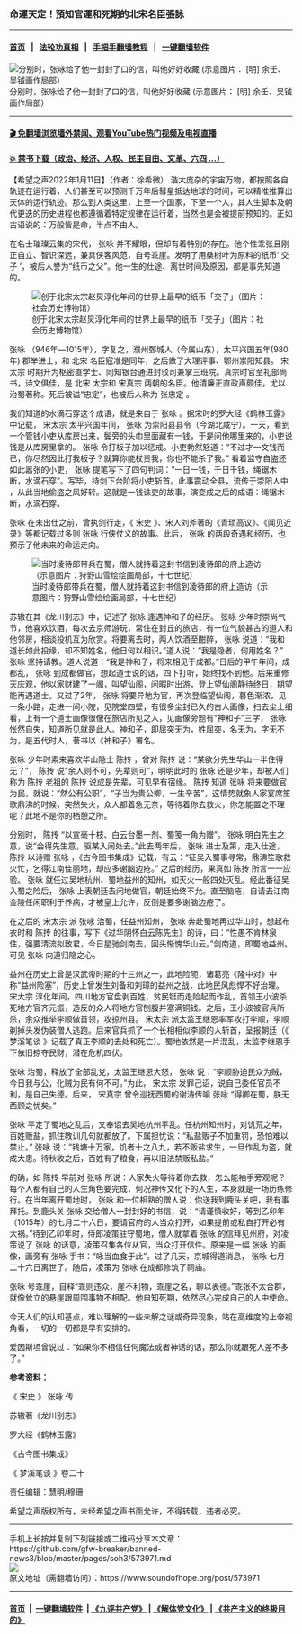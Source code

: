 ### 命運天定！預知官運和死期的北宋名臣張詠
------------------------

#### [首页](https://github.com/gfw-breaker/banned-news3/blob/master/README.md) &nbsp;&nbsp;|&nbsp;&nbsp; [法轮功真相](https://github.com/begood0513/basic/blob/master/README.md)  &nbsp;&nbsp;|&nbsp;&nbsp; [手把手翻墙教程](https://github.com/gfw-breaker/guides/wiki)  &nbsp;&nbsp;|&nbsp;&nbsp; [一键翻墙软件](https://github.com/gfw-breaker/nogfw/blob/master/README.md)  



<div><img alt="分别时，张咏给了他一封封了口的信，叫他好好收藏 (示意图片：  [明] 余壬、吴钺画作局部）" src="https://img.soundofhope.org/2020-09/xu_xianqing_huanji_tu_04-1600235575048.jpg"/>
<br/><figcaption class="caption">
 分别时，张咏给了他一封封了口的信，叫他好好收藏 (示意图片：  [明] 余壬、吴钺画作局部）
</figcaption></div><hr/>

#### [ 🎬  免翻墙浏览墙外禁闻、观看YouTube热门视频及电视直播](https://github.com/gfw-breaker/HelloWorld)

#### [ 💥  禁书下载（政治、经济、人权、民主自由、文革、六四 ...）](https://github.com/gfw-breaker/books/blob/master/README.md)

<div><div class="Content__Wrapper sc-1bvya0-0 grZQxZ">
 <p class="meta-top">
  <span class="meta">
   【希望之声2022年1月11日】（作者：徐希微）
  </span>
  浩大庞杂的宇宙万物，都按照各自轨迹在运行着，人们甚至可以预测千万年后彗星抵达地球的时间，可以精准推算出天体的运行轨迹。那么到人类这里，上至一个国家，下至一个人，其人生脚本及朝代更迭的历史进程也都遵循着特定规律在运行着，当然也是会被提前预知的。正如古语说的：万般皆是命，半点不由人。
 </p>
 <p>
  在名士璀璨云集的宋代，
  <ok href="/term/339151">
   张咏
  </ok>
  并不耀眼，但却有着特别的存在。他个性乖张且刚正自立、智识深远，兼具侠客风范，自号乖崖。发明了用桑树叶为原料的纸币‘
  <ok href="/term/309913">
   交子
  </ok>
  ’，被后人誉为“纸币之父”。他一生的仕途、离世时间及原因，都是事先知道的。
 </p>
 <figure class="OImage__StyledFigure-sc-1lfley0-0 hHSfVg">
  <img alt="创于北宋太宗赵炅淳化年间的世界上最早的纸币「交子」（图片：社会历史博物馆）" src="https://img.soundofhope.org/2021-12/jiao_zi-1639708451848.jpg"/>
  <br/><figcaption>
   创于北宋太宗赵炅淳化年间的世界上最早的纸币「交子」（图片：社会历史博物馆）
  </figcaption>
 </figure>
 <p align="LEFT">
  <ok href="/term/339151">
   张咏
  </ok>
  （946年―1015年），字复之，濮州鄄城人（今属山东），太平兴国五年(980年) 郡举进士，和
  <ok href="/term/2523">
   北宋
  </ok>
  名臣寇准是同年，之后做了大理评事、鄂州崇阳知县。
  <ok href="/term/36564">
   宋太宗
  </ok>
  时期升为枢密直学士、同知银台通进封驳司兼掌三班院。真宗时官至礼部尚书，诗文俱佳，是
  <ok href="/term/2523">
   北宋
  </ok>
  太宗和
  <ok href="/term/88800">
   宋真宗
  </ok>
  两朝的名臣。他清廉正直政声颇佳，尤以治蜀著称。死后被谥“忠定”，也被后人称为
  <ok href="/term/661340">
   张忠定
  </ok>
  。
 </p>
 <p align="LEFT">
  我们知道的水滴石穿这个成语，就是来自于
  <ok href="/term/339151">
   张咏
  </ok>
  。据宋时的罗大经《鹤林玉露》中记载，
  <ok href="/term/36564">
   宋太宗
  </ok>
  太平兴国年间，
  <ok href="/term/339151">
   张咏
  </ok>
  为崇阳县县令（今湖北咸宁）。一天，看到一个管钱小吏从库房出来，鬓旁的头巾里面藏有一钱，于是问他哪里来的，小吏说钱是从库房里拿的。
  <ok href="/term/339151">
   张咏
  </ok>
  令打板子加以惩戒。小吏勃然怒道：“不过才一文钱而已，你尽然因此打我板子？就算你能杖责我，你也不能杀了我。” 看着监守自盗还如此嚣张的小吏，
  <ok href="/term/339151">
   张咏
  </ok>
  提笔写下了四句判词：“一日一钱，千日千钱，绳锯木断，水滴石穿”。写毕，持剑下台阶将小吏斩首。此事震动全县，流传于崇阳人中 ，从此当地偷盗之风好转。这就是一钱诛吏的故事，演变成之后的成语：绳锯木断，水滴石穿。
 </p>
 <p>
  <ok href="/term/339151">
   张咏
  </ok>
  在未出仕之前，曾执剑行走，《
  <ok href="/term/71517">
   宋史
  </ok>
  》、宋人刘斧著的《青琐高议》、《闻见近录》等都记载过多则
  <ok href="/term/339151">
   张咏
  </ok>
  行侠仗义的故事。此后，
  <ok href="/term/339151">
   张咏
  </ok>
  的两段奇遇和经历，也预示了他未来的命运走向。
 </p>
 <figure class="OImage__StyledFigure-sc-1lfley0-0 hHSfVg">
  <img alt="当时凌待郎带兵在蜀，僧人就持着这封书信到凌待郎的府上造访（示意图片：狩野山雪绘绘画局部，十七世纪）" src="https://img.soundofhope.org/2021-03/1616128516032.jpg"/>
  <br/><figcaption>
   当时凌待郎带兵在蜀，僧人就持着这封书信到凌待郎的府上造访（示意图片：狩野山雪绘绘画局部，十七世纪）
  </figcaption>
 </figure>
 <p>
  苏辙在其《龙川别志》中，记述了
  <ok href="/term/339151">
   张咏
  </ok>
  逢遇神和子的经历。
  <ok href="/term/339151">
   张咏
  </ok>
  少年时崇尚气节，他喜欢饮酒，每次去京师游玩，常住在封丘的旅店，有一位气貌甚古的道人和他邻房，相谈投机互为欣赏。将要离去时，两人饮酒至酣醉，
  <ok href="/term/339151">
   张咏
  </ok>
  说道：“我和道长如此投缘，却不知姓名，他日何以相识。”道人说：“我是隐者，何用姓名？”
  <ok href="/term/339151">
   张咏
  </ok>
  坚持请教。道人说道：“我是神和子，将来相见于成都。”日后的甲午年间，成都乱，
  <ok href="/term/339151">
   张咏
  </ok>
  到成都做官，想起道士说的话，四下打听，始终找不到他。后来重修天庆观，他以家财建了一阁，叫望仙阁，闲暇时出游，登上望仙阁静待终日，期望能再遇道士。又过了2年，
  <ok href="/term/339151">
   张咏
  </ok>
  将要异地为官，再次登临望仙阁，暮色渐浓，见一条小路，走进一间小院，见院堂四壁，有很多尘封已久的古人画像，扫去尘土细看，上有一个道士画像很像在旅店所见之人，见画像旁题有“神和子”三字，
  <ok href="/term/339151">
   张咏
  </ok>
  怅然自失，知道所见就是此人。神和子，即屈突无为，姓屈突，名无为，字无不为，是五代时人，著书以《神和子》署名。
 </p>
 <p>
  <ok href="/term/339151">
   张咏
  </ok>
  少年时素来喜欢华山隐士
  <ok href="/term/256576">
   陈抟
  </ok>
  ，曾对
  <ok href="/term/256576">
   陈抟
  </ok>
  说：“某欲分先生华山一半住得无？”，
  <ok href="/term/256576">
   陈抟
  </ok>
  说“余人则不可，先辈则可”，明明此时的
  <ok href="/term/339151">
   张咏
  </ok>
  还是少年，却被人们称为
  <ok href="/term/256576">
   陈抟
  </ok>
  老祖的
  <ok href="/term/256576">
   陈抟
  </ok>
  说成是先辈，可见早有宿缘。
  <ok href="/term/256576">
   陈抟
  </ok>
  知道
  <ok href="/term/339151">
   张咏
  </ok>
  将来要做官为民，就说：“然公有公职”，“子当为贵公卿，一生辛苦”，这情势就象人家宴席笙歌鼎沸的时候，突然失火，众人都着急无奈，等待着你去救火，你怎能置之不理呢？此地不是你的栖憩之所。
 </p>
 <p>
  分别时，
  <ok href="/term/256576">
   陈抟
  </ok>
  “以宣毫十枝、白云台墨一剂、蜀笺一角为赠”。
  <ok href="/term/339151">
   张咏
  </ok>
  明白先生之意，说“会得先生意，驱某入闹处去。”此去两年后，
  <ok href="/term/339151">
   张咏
  </ok>
  进士及第，走入仕途，
  <ok href="/term/256576">
   陈抟
  </ok>
  以诗赠
  <ok href="/term/339151">
   张咏
  </ok>
  ，《古今图书集成》记载，有云：“征吴入蜀事寻常，鼎沸笙歌救火忙，乞得江南佳丽地，却应多谢脑边疮。” 之后的经历，果真如
  <ok href="/term/256576">
   陈抟
  </ok>
  所言一一应验。
  <ok href="/term/339151">
   张咏
  </ok>
  就任过吴地杭州、蜀地益州的知州，如灭火一般四处灭乱。经此番征吴入蜀之险后，
  <ok href="/term/339151">
   张咏
  </ok>
  上表朝廷去闲地做官，朝廷始终不允。直至脑疮，自请去江南金陵任闲职利于养病，才被皇上允许，反倒是要多谢脑边疮了。
 </p>
 <p>
  在之后的
  <ok href="/term/36564">
   宋太宗
  </ok>
  派
  <ok href="/term/339151">
   张咏
  </ok>
  治蜀，任益州知州，
  <ok href="/term/339151">
   张咏
  </ok>
  奔赴蜀地再过华山时，想起布衣时和
  <ok href="/term/256576">
   陈抟
  </ok>
  的往事，写下《过华阴怀白云陈先生》的诗，曰：“性愚不肯林泉住，强要清流拟致君，今日星驰剑南去，回头惭愧华山云。”剑南道，即蜀地益州。可见
  <ok href="/term/339151">
   张咏
  </ok>
  向道归隐之心。
 </p>
 <p>
  益州在历史上曾是汉武帝时期的十三州之一，此地险阨，诸葛亮《隆中对》中称“益州险塞”，历史上曾发生刘备和刘璋的益州之战，此地民风彪悍不好治理。
  <ok href="/term/36564">
   宋太宗
  </ok>
  淳化年间，四川地方官盘剥百姓，贫民铤而走险起而作乱，首领王小波杀死地方官齐元振，造反的众人将地方官刨腹并塞满铜钱。之后，王小波被官兵所杀，余众推举李顺做首领，攻掠州县。
  <ok href="/term/36564">
   宋太宗
  </ok>
  派太监王继恩率军攻打李顺，李顺剃掉头发伪装僧人逃跑。后来官兵抓了一个长相相似李顺的人斩首，呈报朝廷（《
  <ok href="/term/159935">
   梦溪笔谈
  </ok>
  》记载了真正李顺的去处和死亡）。蜀地依然是一片混乱，太监李继恩手下依旧掠夺民财，潜在危机四伏。
 </p>
 <p>
  <ok href="/term/339151">
   张咏
  </ok>
  治蜀，释放了全部乱党，太监王继恩大怒，
  <ok href="/term/339151">
   张咏
  </ok>
  说：“李顺胁迫民众为贼，今日我与公，化贼为民有何不可。”为此，
  <ok href="/term/36564">
   宋太宗
  </ok>
  发罪己诏，说自己委任官员不利，是自己失德。后来，
  <ok href="/term/88800">
   宋真宗
  </ok>
  曾令巡抚西蜀的谢涛传喻
  <ok href="/term/339151">
   张咏
  </ok>
  “得卿在蜀，朕无西顾之忧矣。”
 </p>
 <p>
  <ok href="/term/339151">
   张咏
  </ok>
  平定了蜀地之乱后，又奉诏去吴地杭州平乱。任杭州知州时，对饥荒之年，百姓贩盐，抓住教训几句就都放了。下属担忧说：“私盐贩子不加重罚，恐怕难以禁止。”
  <ok href="/term/339151">
   张咏
  </ok>
  说：“钱塘十万家，饥者十之八九，若不贩盐求生，一旦作乱为盗，就成大患。待秋收之后，百姓有了粮食，再以旧法禁贩私盐。”
 </p>
 <p>
  的确，如
  <ok href="/term/256576">
   陈抟
  </ok>
  早前对
  <ok href="/term/339151">
   张咏
  </ok>
  所说：人家失火等待着你去救，怎么能袖手旁观呢？每个人都有自己的人生角色要完成，何况神传文化下的人生，本身就是一场历练修行。在当年离开蜀地时，
  <ok href="/term/339151">
   张咏
  </ok>
  和一位相熟的僧人说：你送我到鹿头关吧，我有事拜托。到鹿头关
  <ok href="/term/339151">
   张咏
  </ok>
  交给僧人一封封好的书信，说：“请谨慎收好，等到乙卯年（1015年）的七月二十六日，要请官府的人当众打开，如果提前或私自打开必有大祸。”待到乙卯年时，侍郎凌策驻守蜀地，僧人就拿着
  <ok href="/term/339151">
   张咏
  </ok>
  的信拜见州府，对凌策说了
  <ok href="/term/339151">
   张咏
  </ok>
  的话意，凌策召集各位从官，当众打开信件。原来是一幅
  <ok href="/term/339151">
   张咏
  </ok>
  的画像，画旁有
  <ok href="/term/339151">
   张咏
  </ok>
  手书：“咏当血食于此”。过了几天，京城得道消息，
  <ok href="/term/339151">
   张咏
  </ok>
  七月二十六日离世了。随后，凌策为
  <ok href="/term/339151">
   张咏
  </ok>
  在成都修筑了祠庙。
 </p>
 <p>
  <ok href="/term/339151">
   张咏
  </ok>
  号乖崖，自释“乖则违众，崖不利物，乖崖之名，聊以表德。”乖张不太合群，就像耸立的悬崖跟周围事物不相配。他自知死期，依然尽心完成自己的人中使命。
 </p>
 <p>
  今天人们的认知基点，难以理解的一些未解之谜或奇异现象，站在高维度的上帝视角看，一切的一切都是早有安排的。
 </p>
 <p>
  爱因斯坦曾说过：“如果你不相信任何魔法或者神话的话，那么你就跟死人差不多了。”
 </p>
 <p>
  <strong>
   参考资料：
  </strong>
 </p>
 <p>
  《
  <ok href="/term/71517">
   宋史
  </ok>
  》
  <ok href="/term/339151">
   张咏
  </ok>
  传
 </p>
 <p>
  苏辙著《龙川别志》
 </p>
 <p>
  罗大经《鹤林玉露》
 </p>
 <p>
  《古今图书集成》
 </p>
 <p>
  《
  <ok href="/term/159935">
   梦溪笔谈
  </ok>
  》卷二十
 </p>
 <p class="meta-btm">
  责任编辑：慧明/穆珊
 </p>
 <p class="meta-btm">
  希望之声版权所有，未经希望之声书面允许，不得转载，违者必究。
 </p>
</div>
</div>
<hr/>
手机上长按并复制下列链接或二维码分享本文章：<br/>
https://github.com/gfw-breaker/banned-news3/blob/master/pages/soh3/573971.md <br/>
<a href='https://github.com/gfw-breaker/banned-news3/blob/master/pages/soh3/573971.md'><img src='https://github.com/gfw-breaker/banned-news3/blob/master/pages/soh3/573971.md.png'/></a> <br/>
原文地址（需翻墙访问）：https://www.soundofhope.org/post/573971


------------------------
#### [首页](https://github.com/gfw-breaker/banned-news3/blob/master/README.md) &nbsp;|&nbsp; [一键翻墙软件](https://github.com/gfw-breaker/nogfw/blob/master/README.md) &nbsp;| [《九评共产党》](https://github.com/gfw-breaker/9ping.md/blob/master/README.md#九评之一评共产党是什么) | [《解体党文化》](https://github.com/gfw-breaker/jtdwh.md/blob/master/README.md) | [《共产主义的终极目的》](https://github.com/gfw-breaker/gczydzjmd.md/blob/master/README.md)


<img src='http://gfw-breaker.win/banned-news3/pages/soh3/573971.md' width='0px' height='0px'/>